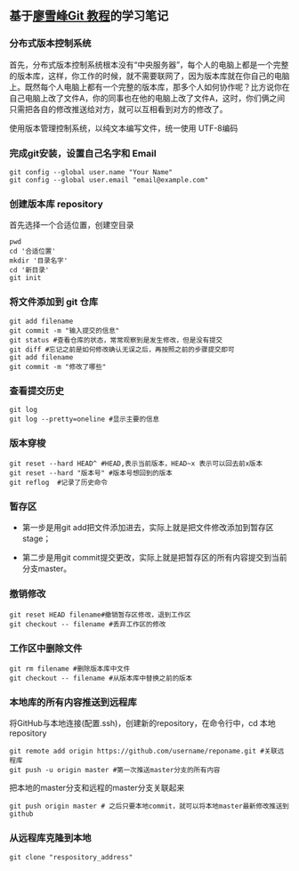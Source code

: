 ## 基于[廖雪峰Git 教程](http://www.liaoxuefeng.com/wiki/0013739516305929606dd18361248578c67b8067c8c017b000)的学习笔记

### 分布式版本控制系统
首先，分布式版本控制系统根本没有“中央服务器”，每个人的电脑上都是一个完整的版本库，这样，你工作的时候，就不需要联网了，因为版本库就在你自己的电脑上。既然每个人电脑上都有一个完整的版本库，那多个人如何协作呢？比方说你在自己电脑上改了文件A，你的同事也在他的电脑上改了文件A，这时，你们俩之间只需把各自的修改推送给对方，就可以互相看到对方的修改了。

使用版本管理控制系统，以纯文本编写文件，统一使用 UTF-8编码

### 完成git安装，设置自己名字和 Email
```
git config --global user.name "Your Name"
git config --global user.email "email@example.com"
```
### 创建版本库 repository 

首先选择一个合适位置，创建空目录

	pwd  
	cd '合适位置'
	mkdir '目录名字'
	cd '新目录'       
	git init
 
### 将文件添加到 git 仓库   
	git add filename 
	git commit -m "输入提交的信息"
	git status #查看仓库的状态，常常观察到是发生修改，但是没有提交
	git diff #忘记之前是如何修改确认无误之后，再按照之前的步骤提交即可
	git add filename
	git commit -m "修改了哪些"

 
### 查看提交历史   
	git log 
	git log --pretty=oneline #显示主要的信息
	
### 版本穿梭	
	git reset --hard HEAD^ #HEAD,表示当前版本，HEAD~x 表示可以回去前x版本
	git reset --hard "版本号" #版本号想回到的版本
	git reflog  #记录了历史命令

### 暂存区
* 第一步是用git add把文件添加进去，实际上就是把文件修改添加到暂存区stage；

* 第二步是用git commit提交更改，实际上就是把暂存区的所有内容提交到当前分支master。

### 撤销修改
 
	git reset HEAD filename#撤销暂存区修改，退到工作区
	git checkout -- filename #丢弃工作区的修改

 
### 工作区中删除文件
	git rm filename #删除版本库中文件
	git checkout -- filename #从版本库中替换之前的版本


### 本地库的所有内容推送到远程库 
将GitHub与本地连接(配置.ssh)，创建新的repository，在命令行中，cd 本地repository

	git remote add origin https://github.com/username/reponame.git #关联远程库
	git push -u origin master #第一次推送master分支的所有内容

把本地的master分支和远程的master分支关联起来
   
   	git push origin master # 之后只要本地commit，就可以将本地master最新修改推送到github

### 从远程库克隆到本地

	git clone "respository_address"